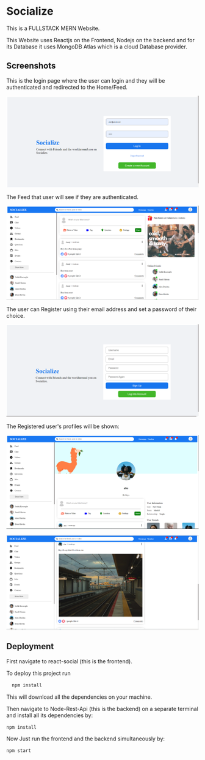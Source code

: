 
# Socialize

This is a FULLSTACK MERN Website.

This Website uses Reactjs on the Frontend, Nodejs on the backend 
and for its Database it uses MongoDB Atlas which is a cloud Database
provider.

## Screenshots

This is the login page where the user can login and they will be authenticated and redirected to the Home/Feed.

![ALT_TEXT](/screenShots/login.PNG)

The Feed that user will see if they are authenticated.

![ALT_TEXT](/screenShots/Feed.PNG)

The user can Register using their email address and set a password of their choice.

![ALT_TEXT](/screenShots/register.PNG)

The Registered user's profiles will be shown:

![ALT_TEXT](/screenShots/Profile.PNG)

![ALT_TEXT](/screenShots/profile%202.PNG)

## Deployment

First navigate to react-social (this is the frontend).

To deploy this project run

```bash
  npm install
```
This will download all the dependencies on your machine.

Then navigate to Node-Rest-Api (this is the backend) on a separate terminal and install 
all its dependencies by:

```bash
npm install
```
Now Just run the frontend and the backend simultaneously by:

```bash
npm start
```


